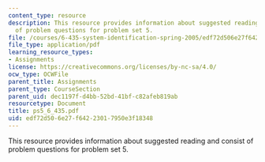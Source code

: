 ```yaml
---
content_type: resource
description: This resource provides information about suggested reading and consist
  of problem questions for problem set 5.
file: /courses/6-435-system-identification-spring-2005/edf72d506e27f64223017950e3f18348_ps5_6_435.pdf
file_type: application/pdf
learning_resource_types:
- Assignments
license: https://creativecommons.org/licenses/by-nc-sa/4.0/
ocw_type: OCWFile
parent_title: Assignments
parent_type: CourseSection
parent_uid: dec1197f-d4bb-52bd-41bf-c82afeb819ab
resourcetype: Document
title: ps5_6_435.pdf
uid: edf72d50-6e27-f642-2301-7950e3f18348
---
```

This resource provides information about suggested reading and consist of problem questions for problem set 5.